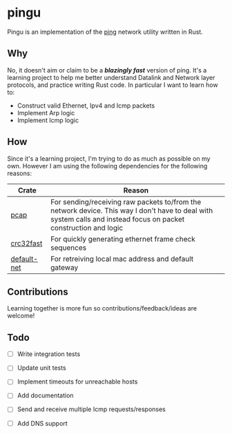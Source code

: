# pingu
Pingu is an implementation of the [ ping](https://en.wikipedia.org/wiki/Ping_(networking_utility)) network utility written in Rust.

## Why
No, it doesn't aim or claim to be a **_blazingly fast_** version of ping. It's a learning project to help me better understand Datalink and Network layer protocols, and practice writing Rust code. In particular I want to learn how to:

* Construct valid Ethernet, Ipv4 and Icmp packets
* Implement Arp logic
* Implement Icmp logic

## How
Since it's a learning project, I'm trying to do as much as possible on my own. However I am using the following dependencies for the following reasons:

| Crate | Reason |
| ------|--------|
| [pcap](https://github.com/rust-pcap/pcap) | For sending/receiving raw packets to/from the network device. This way I don't have to deal with system calls and instead focus on packet construction and logic |
| [crc32fast](https://github.com/srijs/rust-crc32fast) | For quickly generating ethernet frame check sequences |
| [default-net](https://github.com/shellrow/default-net) | For retreiving local mac address and default gateway |


## Contributions
Learning together is more fun so contributions/feedback/ideas are welcome!

## Todo

* [ ] Write integration tests
* [ ] Update unit tests
* [ ] Implement timeouts for unreachable hosts
* [ ] Add documentation
* [ ] Send and receive multiple Icmp requests/responses
* [ ] Add DNS support


